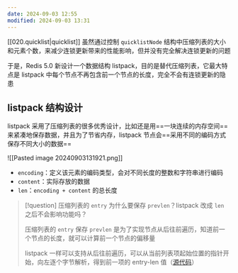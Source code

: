 ```yaml
---
date: 2024-09-03 12:55
modified: 2024-09-03 13:31
---
```


[[020.quicklist|quicklist]] 虽然通过控制 `quicklistNode` 结构中压缩列表的大小和元素个数，来减少连锁更新带来的性能影响，但并没有完全解决连锁更新的问题

于是，Redis 5.0 新设计一个数据结构 listpack，目的是替代压缩列表，它最大特点是 listpack 中每个节点不再包含前一个节点的长度，完全不会有连锁更新的隐患

## listpack 结构设计

listpack 采用了压缩列表的很多优秀设计，比如还是用==一块连续的内存空间==来紧凑地保存数据，并且为了节省内存，listpack 节点会==采用不同的编码方式保存不同大小的数据==

![[Pasted image 20240903131921.png]]

- `encoding`：定义该元素的编码类型，会对不同长度的整数和字符串进行编码
- `content`：实际存放的数据
- `len`：`encoding + content` 的总长度

> [!question] 压缩列表的 `entry` 为什么要保存 `prevlen`？listpack 改成 `len` 之后不会影响功能吗？
> 
> 压缩列表的 `entry` 保存 `prevlen` 是为了实现节点从后往前遍历，知道前一个节点的长度，就可以计算前一个节点的偏移量
> 
> listpack 一样可以支持从后往前遍历，可以从当前列表项起始位置的指针开始，向左逐个字节解析，得到前一项的 entry-len 值（[源代码](https://github.com/antirez/listpack/blob/master/listpack.c#L335)）
